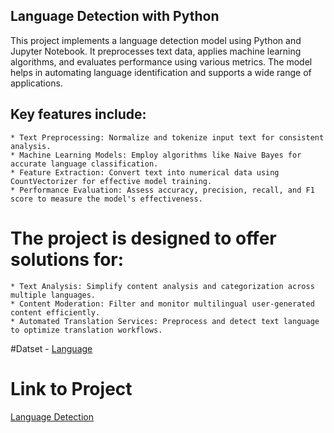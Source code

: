 ## Language Detection with Python
This project implements a language detection model using Python and Jupyter Notebook. It preprocesses text data, applies machine learning algorithms, and evaluates performance using various metrics. The model helps in automating language identification and supports a wide range of applications.

## Key features include:

	* Text Preprocessing: Normalize and tokenize input text for consistent analysis.
	* Machine Learning Models: Employ algorithms like Naive Bayes for accurate language classification.
	* Feature Extraction: Convert text into numerical data using CountVectorizer for effective model training.
	* Performance Evaluation: Assess accuracy, precision, recall, and F1 score to measure the model's effectiveness.

# The project is designed to offer solutions for:

	* Text Analysis: Simplify content analysis and categorization across multiple languages.
	* Content Moderation: Filter and monitor multilingual user-generated content efficiently.
	* Automated Translation Services: Preprocess and detect text language to optimize translation workflows.
#Datset - <a href ="[https://github.com/BeingSaka/Credit-Card-Power-BI-Project/blob/main/customer.csv](https://github.com/BeingSaka/LanguageDetection-with-Python-Jupyter-Notebook-/blob/main/language.csv)" > Language</a>

# Link to Project
<a href ="(https://github.com/BeingSaka/LanguageDetection-with-Python-Jupyter-Notebook-/blob/main/LanguageDetection.ipynb)" > Language Detection</a>
